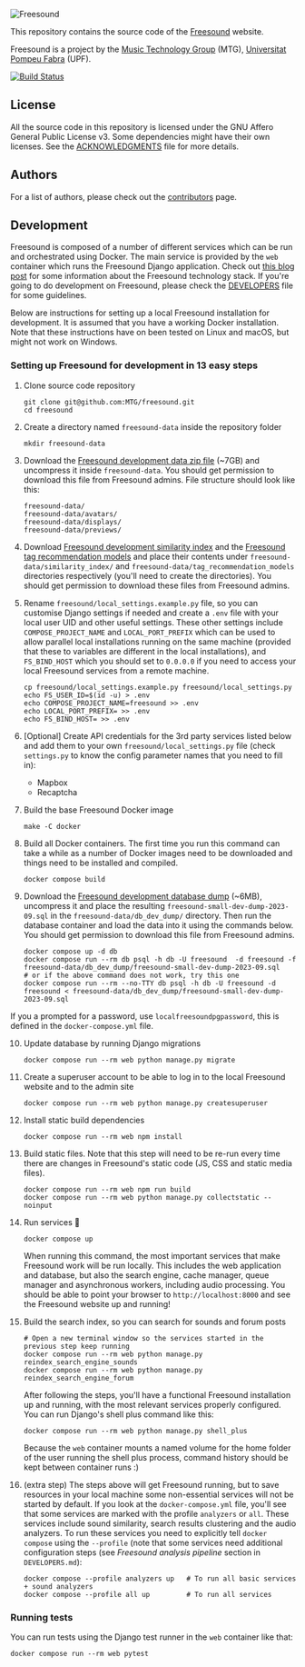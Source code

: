 ![Freesound](freesound/static/bw-frontend/public/logos/logo-text.svg)

This repository contains the source code of the [Freesound](https://freesound.org) website.

Freesound is a project by the [Music Technology Group](http://www.mtg.upf.edu) (MTG), [Universitat Pompeu Fabra](http://upf.edu) (UPF).

[![Build Status](https://github.com/MTG/freesound/actions/workflows/unit-tests.yml/badge.svg)](https://github.com/MTG/freesound/actions/workflows/unit-tests.yml)


## License

All the source code in this repository is licensed under the GNU Affero General Public License v3.
Some dependencies might have their own licenses.
See the [ACKNOWLEDGMENTS](ACKNOWLEDGMENTS) file for more details.


## Authors

For a list of authors, please check out the [contributors](https://github.com/MTG/freesound/graphs/contributors) page.


## Development

Freesound is composed of a number of different services which can be run and orchestrated using Docker. The main service is provided by the `web` container which runs the Freesound Django application. Check out [this blog post](https://opensource.creativecommons.org/blog/entries/freesound-intro/) for some information about the Freesound technology stack. If you're going to do development on Freesound, please check the [DEVELOPERS](https://github.com/MTG/freesound/blob/master/DEVELOPERS.md) file for some guidelines.

Below are instructions for setting up a local Freesound installation for development. It is assumed that you have a working Docker installation. Note that these instructions have on been tested on Linux and macOS, but might not work on Windows.


### Setting up Freesound for development in 13 easy steps

1. Clone source code repository
    
       git clone git@github.com:MTG/freesound.git
       cd freesound

2. Create a directory named `freesound-data` inside the repository folder

       mkdir freesound-data

3. Download the [Freesound development data zip file](https://drive.google.com/file/d/1c6w01tE4dIt8lEMMmK5aBEGV40oqe9vi/view?usp=share_link) (~7GB) and uncompress it inside `freesound-data`. You should get permission to download this file from Freesound admins. File structure should look like this:

       freesound-data/
       freesound-data/avatars/
       freesound-data/displays/
       freesound-data/previews/

4. Download [Freesound development similarity index](https://drive.google.com/file/d/1ydJUUXbQZbHrva4UZd3C05wDcOXI7v1m/view?usp=sharing) and the [Freesound tag recommendation models](https://drive.google.com/file/d/1snaktMysCXdThWKkYuKWoGc_Hk2BElmz/view?usp=sharing) and place their contents under `freesound-data/similarity_index/` and `freesound-data/tag_recommendation_models` directories respectively (you'll need to create the directories). You should get permission to download these files from Freesound admins.

5. Rename `freesound/local_settings.example.py` file, so you can customise Django settings if needed and create a `.env` file with your local user UID and other useful settings. These other settings include `COMPOSE_PROJECT_NAME` and `LOCAL_PORT_PREFIX` which can be used to allow parallel local installations running on the same machine (provided that these to variables are different in the local installations), and `FS_BIND_HOST` which you should set to `0.0.0.0` if you need to access your local Freesound services from a remote machine.

       cp freesound/local_settings.example.py freesound/local_settings.py
       echo FS_USER_ID=$(id -u) > .env
       echo COMPOSE_PROJECT_NAME=freesound >> .env
       echo LOCAL_PORT_PREFIX= >> .env
       echo FS_BIND_HOST= >> .env

6. [Optional] Create API credentials for the 3rd party services listed below and add them to your own `freesound/local_settings.py` file (check `settings.py` to know the config parameter names that you need to fill in):

   * Mapbox
   * Recaptcha 

7. Build the base Freesound Docker image

       make -C docker

8. Build all Docker containers. The first time you run this command can take a while as a number of Docker images need to be downloaded and things need to be installed and compiled. 

       docker compose build

9. Download the [Freesound development database dump](https://drive.google.com/file/d/11z9s8GyYkVlmWdEsLSwUuz0AjZ8cEvGy/view?usp=share_link) (~6MB), uncompress it and place the resulting `freesound-small-dev-dump-2023-09.sql` in the `freesound-data/db_dev_dump/` directory. Then run the database container and load the data into it using the commands below. You should get permission to download this file from Freesound admins.

       docker compose up -d db
       docker compose run --rm db psql -h db -U freesound  -d freesound -f freesound-data/db_dev_dump/freesound-small-dev-dump-2023-09.sql
       # or if the above command does not work, try this one 
       docker compose run --rm --no-TTY db psql -h db -U freesound -d freesound < freesound-data/db_dev_dump/freesound-small-dev-dump-2023-09.sql

If you a prompted for a password, use `localfreesoundpgpassword`, this is defined in the `docker-compose.yml` file.

10. Update database by running Django migrations

        docker compose run --rm web python manage.py migrate

11. Create a superuser account to be able to log in to the local Freesound website and to the admin site

        docker compose run --rm web python manage.py createsuperuser

12. Install static build dependencies

        docker compose run --rm web npm install

13. Build static files. Note that this step will need to be re-run every time there are changes in Freesound's static code (JS, CSS and static media files).

        docker compose run --rm web npm run build
        docker compose run --rm web python manage.py collectstatic --noinput

14. Run services 🎉

        docker compose up

    When running this command, the most important services that make Freesound work will be run locally.
    This includes the web application and database, but also the search engine, cache manager, queue manager and asynchronous workers, including audio processing. 
    You should be able to point your browser to `http://localhost:8000` and see the Freesound website up and running!

15. Build the search index, so you can search for sounds and forum posts

        # Open a new terminal window so the services started in the previous step keep running
        docker compose run --rm web python manage.py reindex_search_engine_sounds
        docker compose run --rm web python manage.py reindex_search_engine_forum

    After following the steps, you'll have a functional Freesound installation up and running, with the most relevant services properly configured. 
    You can run Django's shell plus command like this:

        docker compose run --rm web python manage.py shell_plus

    Because the `web` container mounts a named volume for the home folder of the user running the shell plus process, command history should be kept between container runs :)

16. (extra step) The steps above will get Freesound running, but to save resources in your local machine some non-essential services will not be started by default. If you look at the `docker-compose.yml` file, you'll see that some services are marked with the profile `analyzers` or `all`. These services include sound similarity, search results clustering and the audio analyzers. To run these services you need to explicitly tell `docker compose` using the `--profile` (note that some services need additional configuration steps (see *Freesound analysis pipeline* section in `DEVELOPERS.md`):

        docker compose --profile analyzers up   # To run all basic services + sound analyzers
        docker compose --profile all up         # To run all services


### Running tests

You can run tests using the Django test runner in the `web` container like that:

    docker compose run --rm web pytest
